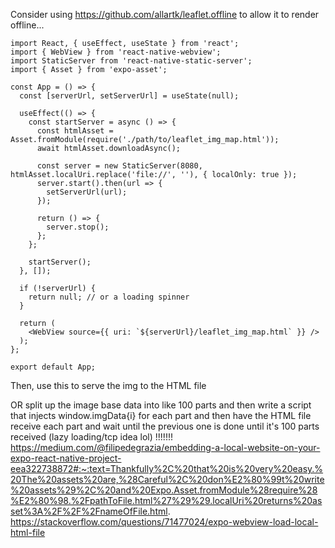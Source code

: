 Consider using https://github.com/allartk/leaflet.offline to allow it to render offline...
``` (AI)
import React, { useEffect, useState } from 'react';
import { WebView } from 'react-native-webview';
import StaticServer from 'react-native-static-server';
import { Asset } from 'expo-asset';

const App = () => {
  const [serverUrl, setServerUrl] = useState(null);

  useEffect(() => {
    const startServer = async () => {
      const htmlAsset = Asset.fromModule(require('./path/to/leaflet_img_map.html'));
      await htmlAsset.downloadAsync();

      const server = new StaticServer(8080, htmlAsset.localUri.replace('file://', ''), { localOnly: true });
      server.start().then(url => {
        setServerUrl(url);
      });

      return () => {
        server.stop();
      };
    };

    startServer();
  }, []);

  if (!serverUrl) {
    return null; // or a loading spinner
  }

  return (
    <WebView source={{ uri: `${serverUrl}/leaflet_img_map.html` }} />
  );
};

export default App;
```
Then, use this to serve the img to the HTML file

OR split up the image base data into like 100 parts and then write a script that injects window.imgData{i} for each part and then have the HTML file receive each part and wait until the previous one is done until it's 100 parts received
(lazy loading/tcp idea lol)
!!!!!!!
https://medium.com/@filipedegrazia/embedding-a-local-website-on-your-expo-react-native-project-eea322738872#:~:text=Thankfully%2C%20that%20is%20very%20easy.%20The%20assets%20are,%28Careful%2C%20don%E2%80%99t%20write%20assets%29%2C%20and%20Expo.Asset.fromModule%28require%28%E2%80%98.%2FpathToFile.html%27%29%29.localUri%20returns%20asset%3A%2F%2F%2FnameOfFile.html.
https://stackoverflow.com/questions/71477024/expo-webview-load-local-html-file